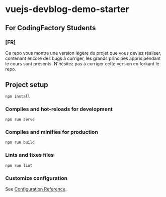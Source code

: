 # vuejs-devblog-demo-starter

## For CodingFactory Students

### [FR]
Ce repo vous montre une version légère du projet que vous deviez réaliser, contenant encore des bugs à corriger, les grands principes appris pendant le cours sont présents.
N'hésitez pas à corriger cette version en forkant le repo.

## Project setup
```
npm install
```

### Compiles and hot-reloads for development
```
npm run serve
```

### Compiles and minifies for production
```
npm run build
```

### Lints and fixes files
```
npm run lint
```

### Customize configuration
See [Configuration Reference](https://cli.vuejs.org/config/).
